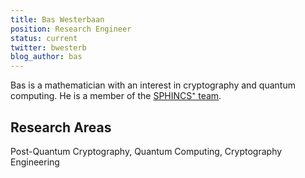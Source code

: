 ```yaml
---
title: Bas Westerbaan
position: Research Engineer
status: current
twitter: bwesterb
blog_author: bas
---
```

Bas is a mathematician with an interest in cryptography and quantum computing. He is a member of the [SPHINCS⁺ team](https://sphincs.org/).

## Research Areas 
Post-Quantum Cryptography, Quantum Computing, Cryptography Engineering

